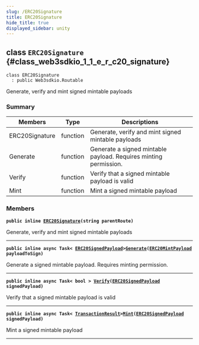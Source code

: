 ```yaml
---
slug: /ERC20Signature
title: ERC20Signature
hide_title: true
displayed_sidebar: unity
---
```


## class `ERC20Signature` {#class_web3sdkio_1_1_e_r_c20_signature}

```
class ERC20Signature
  : public Web3sdkio.Routable
```

Generate, verify and mint signed mintable payloads

### Summary

| Members        | Type     | Descriptions                                                     |
| -------------- | -------- | ---------------------------------------------------------------- |
| ERC20Signature | function | Generate, verify and mint signed mintable payloads               |
| Generate       | function | Generate a signed mintable payload. Requires minting permission. |
| Verify         | function | Verify that a signed mintable payload is valid                   |
| Mint           | function | Mint a signed mintable payload                                   |

### Members

**`public inline `[`ERC20Signature`](#class_web3sdkio_1_1_e_r_c20_signature_1a24462dd79c205e7cda11618a76423550)`(string parentRoute)`**

Generate, verify and mint signed mintable payloads

---

**`public inline async Task< `[`ERC20SignedPayload`](docs/unity/ERC20SignedPayload.md#struct_web3sdkio_1_1_e_r_c20_signed_payload)`>`[`Generate`](#class_web3sdkio_1_1_e_r_c20_signature_1aa52e5be7ae05b4426963bd14457a7b65)`(`[`ERC20MintPayload`](docs/unity/ERC20MintPayload.md#class_web3sdkio_1_1_e_r_c20_mint_payload)` payloadToSign)`**

Generate a signed mintable payload. Requires minting permission.

---

**`public inline async Task< bool > `[`Verify`](#class_web3sdkio_1_1_e_r_c20_signature_1afe9d849bba0d6afb1541ca183c2017b2)`(`[`ERC20SignedPayload`](docs/unity/ERC20SignedPayload.md#struct_web3sdkio_1_1_e_r_c20_signed_payload)` signedPayload)`**

Verify that a signed mintable payload is valid

---

**`public inline async Task< `[`TransactionResult`](docs/unity/TransactionResult.md#class_web3sdkio_1_1_transaction_result)`>`[`Mint`](#class_web3sdkio_1_1_e_r_c20_signature_1a63464c4c5c2cacd9d14cf82b118a2171)`(`[`ERC20SignedPayload`](docs/unity/ERC20SignedPayload.md#struct_web3sdkio_1_1_e_r_c20_signed_payload)` signedPayload)`**

Mint a signed mintable payload

---

